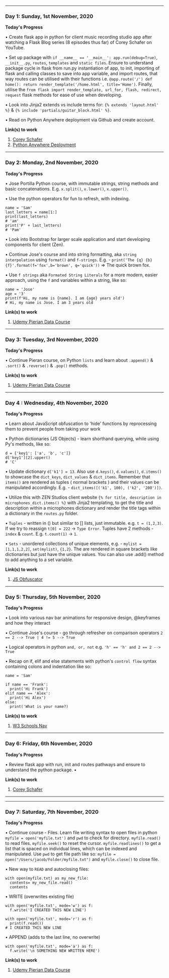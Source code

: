 -----

### Day 1: Sunday, 1st November, 2020

**Today's Progress**

•  Create flask app in python for client music recording studio app after watching a Flask Blog series (8 episodes thus far) of Corey Schafer on YouTube.

• Set up package with `if __name__ == '__main__': app.run(debug=True)`, `__init__.py`, `routes`, `templates` and `static files`. Ensure to understand package cycle in flask from run.py instantiation of app, to init, importing of flask and calling classes to save into app variable, and import routes, that way routes can be utilised with their functions i.e. `@app.route('/') def home(): return render_template('/home.html', title='Home')`. Finally, utilise the `from flask import render_template, url_for, flash, redirect, request` flask methods for ease of use when developing.

• Look into Jinja2 extends vs include terms for: `{% extends 'layout.html' %}` & `{% include 'partials/guitar_block.html' %}`.

• Read on Python Anywhere deployment via Github and create account.

**Link(s) to work**

1. [Corey Schafer](https://www.youtube.com/watch?v=u0oDDZrDz9U&t=1562s)
2. [Python Anywhere Deployment](https://medium.com/@tossia13/lets-take-it-online-deploying-your-flask-application-to-pythonanywhere-3ab87c1c851c)

-----

### Day 2: Monday, 2nd November, 2020

**Today's Progress**

•  Jose Portilla Python course, with immutable strings, string methods and basic concatenations. E.g. `x.split()`, `x.lower()`, `x.upper()`.

• Use the python operators for fun to refresh, with indexing.

```
name = 'Sam'
last_letters = name[1:]
print(last_letters)
# 'am'
print('P' + last_letters)
# 'Pam'
```
• Look into Bootstrap for larger scale application and start developing components for client (Zen).

• Continue Jose's course and into string formatting, aka `string interpolation` using `format()` and `f-strings`. E.g. - `print('The {q} {b} {f}'.format(f='fox',b='brown', q='quick'))` => The quick brown fox.

• Use `f strings` aka `Formated String Literals` for a more modern, easier approach, using the `f` and variables within a string, like so:
```
name = 'Jose'
age = '3'
print(f'Hi, my name is {name}. I am {age} years old')
# Hi, my name is Jose. I am 3 years old
```

**Link(s) to work**

1. [Udemy Pierian Data Course](https://www.udemy.com/course/complete-python-bootcamp/learn/lecture/9388532#announcements)

-----

### Day 3: Tuesday, 3rd November, 2020

**Today's Progress**

•  Continue Pieran course, on Python `lists` and learn about `.append()` & `.sort()` & `.reverse()` & `.pop()` methods.

**Link(s) to work**

1. [Udemy Pierian Data Course](https://www.udemy.com/course/complete-python-bootcamp/learn/lecture/9388536#announcements)


-----

### Day 4 : Wednesday, 4th November, 2020

**Today's Progress**

•  Learn about JavaScript obfuscation to 'hide' functions by reprocessing them to prevent people from taking your work

•  Python dictionaries (JS Objects) - learn shorthand querying, while using Py's methods, like so: 
```
d = {'key1': ['a', 'b', 'c']}
d['key1'][2].upper()
# 'C'
```
•  Update dictionary `d['k1'] = 13`. Also use `d.keys()`, `d.values()`, `d.items()` to showcase the `dict_keys`, `dict_values` & `dict_items`. Remember that
`items()` are rendered as tuples ( normal brackets ) and their values can be manipulated accordingly. E.g. - `dict_items([('k1', 100), ('k2', '200')])`.

•  Utilize this with ZEN Studios client website `{% for title, description in microphones_dict.items() %}` with Jinja2 templating, to get the title and description within a microphones dictionary and render the title tags within a dictionary in the `routes.py` folder.

•  `Tuples` - written in () but similar to [] lists, just immutable. e.g. `t = (1,2,3)`. If we try to reassign `t[0] = 222` -> `Type Error`. Tuples have 2 methods - `index` & `count`. E.g. `t.count(1)` -> `1`.

•  `Sets` - unordered collections of unique elements, e.g. - `mylist = [1,1,1,2,2]`, `set(mylist)`, `{1,2}`. The are rendered in square brackets like dictionaries but just have the unique values. You can also use .add() method to add anything to a set variable.

**Link(s) to work**

1. [JS Obfuscator](https://obfuscator.io/)

-----

### Day 5: Thursday, 5th November, 2020

**Today's Progress**

•  Look into various nav bar animations for responsive design, @keyframes and how they interact

• Continue Jose's course - go through refresher on comparison operators `2 == 2 --> True | 4 != 5 --> True`

• Logical operators in python `and, or, not` e.g. `'h' == 'h' and 2 == 2 --> True`

• Recap on if, elif and else statements with python's `control flow` syntax containing colons and indentation like so:

```
name = 'Sam'

if name == 'Frank':
  print('Hi Frank')
elif name == 'Alex':
  print('Hi Alex')
else:
  print('What is your name?)
```

**Link(s) to work**
1. [W3 Schools Nav](https://www.w3schools.com/howto/howto_js_topnav_responsive.asp)

-----

### Day 6: Friday, 6th November, 2020

**Today's Progress**

•  Review flask app with run, init and routes pathways and ensure to understand the python package.
•  

**Link(s) to work**

1. [Corey Schafer](https://www.youtube.com/watch?v=u0oDDZrDz9U&t=1562s)

-----

-----

### Day 7: Saturday, 7th November, 2020

**Today's Progress**

•  Continue course - Files. Learn file writing syntax to open files in python `myfile = open('myfile.txt')` and `pwd` to check for directory. `myfile.read()` to read files. `myfile.seek()` to reset the cursor. `myfile.readlines()` to get a list that is spaced on individual lines, which can be indexed and manipulated. Use `pwd` to get file path like so: `myfile = open("/Users/jacob/Folder/myfile.txt")` and `myfile.close()` to close file. 

•  New way to `READ` and autoclosing files:

```
with open(myfile.txt) as my_new_file:
  contents= my_new_file.read()
  contents
```

•  WRITE (overwrites existing file)
```
with open('myfile.txt', mode='w') as f:
  f.write('I CREATED THIS NEW LINE')

with open('myfile.txt', mode='r') as f:
  print(f.read())
# I CREATED THIS NEW LINE
```

•  APPEND (adds to the last line, no overwrite)
```
with open('myfile.txt', mode='a') as f:
  f.write('\n SOMETHING NEW WRITTEN HERE')
```

**Link(s) to work**

1. [Udemy Pierian Data Course](https://www.udemy.com/course/complete-python-bootcamp/learn/lecture/9388536#announcements)
